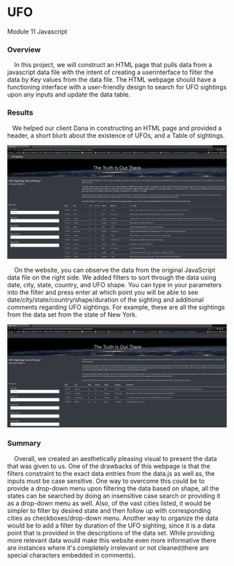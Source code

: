 # UFO
Module 11 Javascript

### Overview
&nbsp;&nbsp;&nbsp;&nbsp;In this project, we will construct an HTML page that pulls data from a javascript data file with the intent of creating a userinterface to filter the data by Key values from the data file. The HTML webpage should have a functioning interface with a user-friendly design to search for UFO sightings upon any inputs and update the data table.

### Results
&nbsp;&nbsp;&nbsp;We helped our client Dana in constructing an HTML page and provided a header, a short blurb about the existence of UFOs, and a Table of sightings.

![Base_html](/static/images/Base_html.png)

&nbsp;&nbsp;&nbsp;&nbsp;On the website, you can observe the data from the original JavaScript data file on the right side. We added filters to sort through the data using date, city, state, country, and UFO shape. You can type in your parameters into the filter and press enter at which point you will be able to see date/city/state/country/shape/duration of the sighting and additional comments  regarding UFO sightings. For example, these are all the sightings from the data set from the state of New York.

![ny_example](/static/images/ny_html_example.png)

### Summary
&nbsp;&nbsp;&nbsp;&nbsp;Overall, we created an aesthetically pleasing visual to present the data that was given to us. One of the drawbacks of this webpage is that the filters constraint to the exact data entries from the data.js as well as, the inputs must be case sensitive. One way to overcome this could be to provide a drop-down menu upon filtering the data based on shape, all the states can be searched by doing an insensitive case search or providing it as a drop-down menu as well. Also, of the vast cities listed, it would be simpler to filter by desired state and then follow up with corresponding cities as checkboxes/drop-down menu. Another way to organize the data would be to add a filter by duration of the UFO sighting, since it is a data point that is provided in the descriptions of the data set. While providing more relevant data would make this website even more informative there are instances where it's completely irrelevant or not cleaned(there are special characters embedded in comments).
